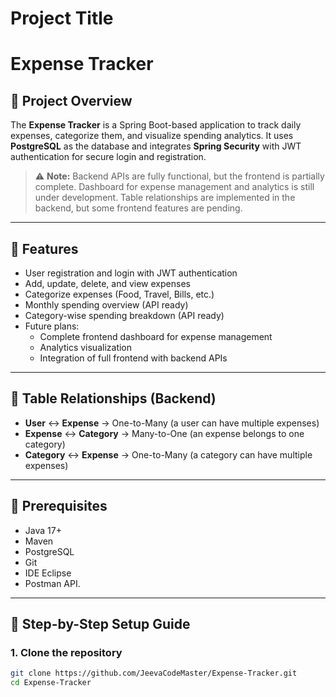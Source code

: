 # Project Title

# Expense Tracker 

## 🔹 Project Overview
The **Expense Tracker** is a Spring Boot-based application to track daily expenses, categorize them, and visualize spending analytics. It uses **PostgreSQL** as the database and integrates **Spring Security** with JWT authentication for secure login and registration.  

> ⚠️ **Note:** Backend APIs are fully functional, but the frontend is partially complete. Dashboard for expense management and analytics is still under development. Table relationships are implemented in the backend, but some frontend features are pending.

---

## 🔹 Features
- User registration and login with JWT authentication
- Add, update, delete, and view expenses
- Categorize expenses (Food, Travel, Bills, etc.)
- Monthly spending overview (API ready)
- Category-wise spending breakdown (API ready)
- Future plans:
  - Complete frontend dashboard for expense management
  - Analytics visualization
  - Integration of full frontend with backend APIs
  

---

## 🔹 Table Relationships (Backend)
- **User** ↔ **Expense** → One-to-Many (a user can have multiple expenses)
- **Expense** ↔ **Category** → Many-to-One (an expense belongs to one category)
- **Category** ↔ **Expense** → One-to-Many (a category can have multiple expenses)

---

## 🔹 Prerequisites
- Java 17+
- Maven
- PostgreSQL
- Git
- IDE Eclipse
- Postman API.

---

## 🔹 Step-by-Step Setup Guide

### 1. Clone the repository
```bash
git clone https://github.com/JeevaCodeMaster/Expense-Tracker.git
cd Expense-Tracker
